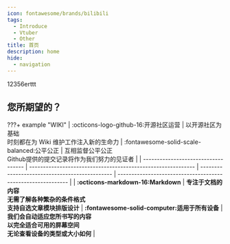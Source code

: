 ```yaml
---
icon: fontawesome/brands/bilibili
tags:
  - Introduce
  - Vtuber
  - Other
title: 首页
description: home
hide:
  - navigation
---
```

12356erttt
## 您所期望的？
???+ example "WIKI"
    | :octicons-logo-github-16:开源社区运营 | 以开源社区为基础</br>时刻都在为 Wiki 维护工作注入新的生命力                         |     :fontawesome-solid-scale-balanced:公平公正     | 互相监督公平公正</br>Github提供的提交记录将作为我们努力的见证者         |
    | ----------------------------------- | ------------------------------------------------------------ |     ---------------------------------------------- | ------------------------------------------------------------ |
    |  **:octicons-markdown-16:Markdown**   |     **专注于文档的内容<br/>无需了解各种繁杂的条件格式<br/>支持自选文章模块排版设计** |     **:fontawesome-solid-computer:适用于所有设备** |     **我们会自动适应您所书写的内容<br/>以完全适合可用的屏幕空间<br/>无论查看设备的类型或大小如何** |
    
